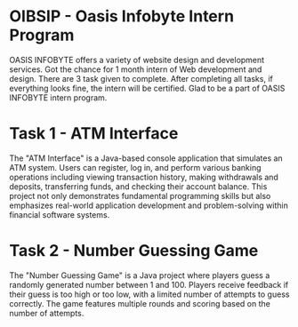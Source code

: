 # OIBSIP - Oasis Infobyte Intern Program
OASIS INFOBYTE offers a variety of website design and development services. Got the chance for 1 month intern of Web development and design. There are 3 task given to complete. After completing all tasks, if everything looks fine, the intern will be certified. Glad to be a part of OASIS INFOBYTE intern program.

# Task 1 - ATM Interface
The "ATM Interface" is a Java-based console application that simulates an ATM system. Users can register, log in, and perform various banking operations including viewing transaction history, making withdrawals and deposits, transferring funds, and checking their account balance. This project not only demonstrates fundamental programming skills but also emphasizes real-world application development and problem-solving within financial software systems.

# Task 2 - Number Guessing Game
The "Number Guessing Game" is a Java project where players guess a randomly generated number between 1 and 100. Players receive feedback if their guess is too high or too low, with a limited number of attempts to guess correctly. The game features multiple rounds and scoring based on the number of attempts.

